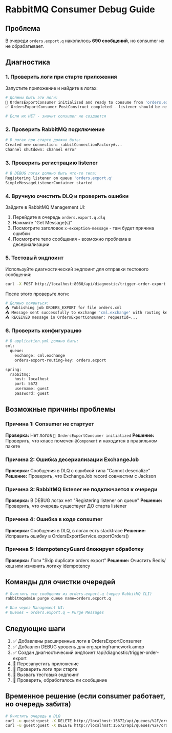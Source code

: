 # RabbitMQ Consumer Debug Guide

## Проблема
В очереди `orders.export.q` накопилось **690 сообщений**, но consumer их не обрабатывает.

## Диагностика

### 1. Проверить логи при старте приложения

Запустите приложение и найдите в логах:
```bash
# Должны быть эти логи:
🚀 OrdersExportConsumer initialized and ready to consume from 'orders.export.q'
✅ OrdersExportConsumer PostConstruct completed - listener should be registered now

# Если их НЕТ - значит consumer не создается
```

### 2. Проверить RabbitMQ подключение

```bash
# В логах при старте должно быть:
Created new connection: rabbitConnectionFactory#...
Channel shutdown: channel error
```

### 3. Проверить регистрацию listener

```bash
# В DEBUG логах должно быть что-то типа:
Registering listener on queue 'orders.export.q'
SimpleMessageListenerContainer started
```

### 4. Вручную очистить DLQ и проверить ошибки

Зайдите в RabbitMQ Management UI:
1. Перейдите в очередь `orders.export.q.dlq`
2. Нажмите "Get Message(s)"
3. Посмотрите заголовок `x-exception-message` - там будет причина ошибки
4. Посмотрите тело сообщения - возможно проблема в десериализации

### 5. Тестовый эндпоинт

Используйте диагностический эндпоинт для отправки тестового сообщения:

```bash
curl -X POST http://localhost:8080/api/diagnostic/trigger-order-export
```

После этого проверьте логи:
```bash
# Должно появиться:
📤 Publishing job ORDERS_EXPORT for file orders.xml
📤 Message sent successfully to exchange 'cml.exchange' with routing key 'orders.export'
📥 RECEIVED message in OrdersExportConsumer: requestId=...
```

### 6. Проверить конфигурацию

```bash
# В application.yml должно быть:
cml:
  queue:
    exchange: cml.exchange
    orders-export-routing-key: orders.export

spring:
  rabbitmq:
    host: localhost
    port: 5672
    username: guest
    password: guest
```

## Возможные причины проблемы

### Причина 1: Consumer не стартует
**Проверка:** Нет логов `🚀 OrdersExportConsumer initialized`
**Решение:** Проверить, что класс помечен `@Component` и находится в правильном пакете

### Причина 2: Ошибка десериализации ExchangeJob
**Проверка:** Сообщения в DLQ с ошибкой типа "Cannot deserialize"
**Решение:** Проверить, что ExchangeJob record совместим с Jackson

### Причина 3: RabbitMQ listener не подключается к очереди
**Проверка:** В DEBUG логах нет "Registering listener on queue"
**Решение:** Проверить, что очередь существует ДО старта listener

### Причина 4: Ошибка в коде consumer
**Проверка:** Сообщения в DLQ, в логах есть stacktrace
**Решение:** Исправить ошибку в OrdersExportService.exportOrders()

### Причина 5: IdempotencyGuard блокирует обработку
**Проверка:** Логи "Skip duplicate orders export"
**Решение:** Очистить Redis/кеш или изменить логику idempotency

## Команды для очистки очередей

```bash
# Очистить все сообщения из orders.export.q (через RabbitMQ CLI)
rabbitmqadmin purge queue name=orders.export.q

# Или через Management UI:
# Queues → orders.export.q → Purge Messages
```

## Следующие шаги

1. ✅ Добавлены расширенные логи в OrdersExportConsumer
2. ✅ Добавлен DEBUG уровень для org.springframework.amqp
3. ✅ Создан диагностический эндпоинт /api/diagnostic/trigger-order-export
4. 🔄 Перезапустить приложение
5. 🔄 Проверить логи при старте
6. 🔄 Вызвать тестовый эндпоинт
7. 🔄 Проверить, обработалось ли сообщение

## Временное решение (если consumer работает, но очередь забита)

```bash
# Очистить очередь и DLQ
curl -u guest:guest -X DELETE http://localhost:15672/api/queues/%2F/orders.export.q/contents
curl -u guest:guest -X DELETE http://localhost:15672/api/queues/%2F/orders.export.q.dlq/contents
```

